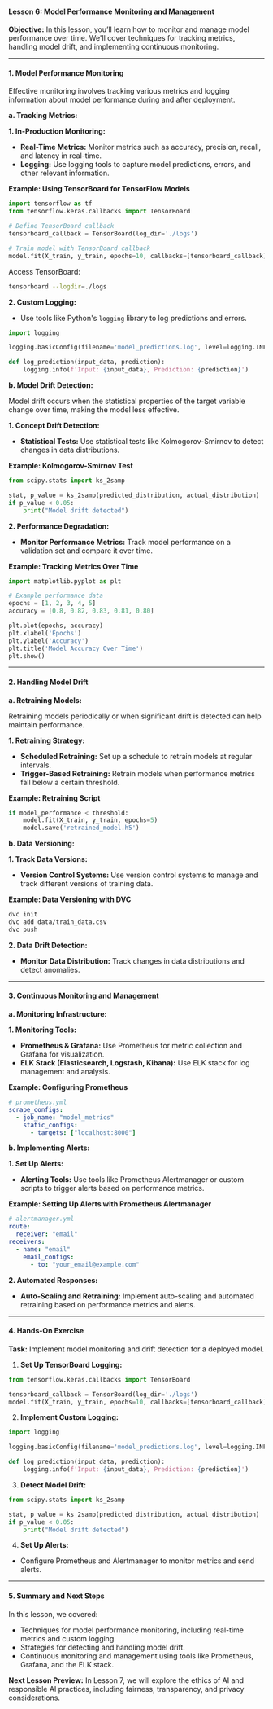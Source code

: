 #### **Lesson 6: Model Performance Monitoring and Management**

**Objective:**
In this lesson, you’ll learn how to monitor and manage model performance over time. We'll cover techniques for tracking metrics, handling model drift, and implementing continuous monitoring.

---

#### **1. Model Performance Monitoring**

Effective monitoring involves tracking various metrics and logging information about model performance during and after deployment.

**a. Tracking Metrics:**

**1. In-Production Monitoring:**

- **Real-Time Metrics:** Monitor metrics such as accuracy, precision, recall, and latency in real-time.
- **Logging:** Use logging tools to capture model predictions, errors, and other relevant information.

**Example: Using TensorBoard for TensorFlow Models**

```python
import tensorflow as tf
from tensorflow.keras.callbacks import TensorBoard

# Define TensorBoard callback
tensorboard_callback = TensorBoard(log_dir='./logs')

# Train model with TensorBoard callback
model.fit(X_train, y_train, epochs=10, callbacks=[tensorboard_callback])
```

Access TensorBoard:

```bash
tensorboard --logdir=./logs
```

**2. Custom Logging:**

- Use tools like Python's `logging` library to log predictions and errors.

```python
import logging

logging.basicConfig(filename='model_predictions.log', level=logging.INFO)

def log_prediction(input_data, prediction):
    logging.info(f'Input: {input_data}, Prediction: {prediction}')
```

**b. Model Drift Detection:**

Model drift occurs when the statistical properties of the target variable change over time, making the model less effective.

**1. Concept Drift Detection:**

- **Statistical Tests:** Use statistical tests like Kolmogorov-Smirnov to detect changes in data distributions.

**Example: Kolmogorov-Smirnov Test**

```python
from scipy.stats import ks_2samp

stat, p_value = ks_2samp(predicted_distribution, actual_distribution)
if p_value < 0.05:
    print("Model drift detected")
```

**2. Performance Degradation:**

- **Monitor Performance Metrics:** Track model performance on a validation set and compare it over time.

**Example: Tracking Metrics Over Time**

```python
import matplotlib.pyplot as plt

# Example performance data
epochs = [1, 2, 3, 4, 5]
accuracy = [0.8, 0.82, 0.83, 0.81, 0.80]

plt.plot(epochs, accuracy)
plt.xlabel('Epochs')
plt.ylabel('Accuracy')
plt.title('Model Accuracy Over Time')
plt.show()
```

---

#### **2. Handling Model Drift**

**a. Retraining Models:**

Retraining models periodically or when significant drift is detected can help maintain performance.

**1. Retraining Strategy:**

- **Scheduled Retraining:** Set up a schedule to retrain models at regular intervals.
- **Trigger-Based Retraining:** Retrain models when performance metrics fall below a certain threshold.

**Example: Retraining Script**

```python
if model_performance < threshold:
    model.fit(X_train, y_train, epochs=5)
    model.save('retrained_model.h5')
```

**b. Data Versioning:**

**1. Track Data Versions:**

- **Version Control Systems:** Use version control systems to manage and track different versions of training data.

**Example: Data Versioning with DVC**

```bash
dvc init
dvc add data/train_data.csv
dvc push
```

**2. Data Drift Detection:**

- **Monitor Data Distribution:** Track changes in data distributions and detect anomalies.

---

#### **3. Continuous Monitoring and Management**

**a. Monitoring Infrastructure:**

**1. Monitoring Tools:**

- **Prometheus & Grafana:** Use Prometheus for metric collection and Grafana for visualization.
- **ELK Stack (Elasticsearch, Logstash, Kibana):** Use ELK stack for log management and analysis.

**Example: Configuring Prometheus**

```yaml
# prometheus.yml
scrape_configs:
  - job_name: "model_metrics"
    static_configs:
      - targets: ["localhost:8000"]
```

**b. Implementing Alerts:**

**1. Set Up Alerts:**

- **Alerting Tools:** Use tools like Prometheus Alertmanager or custom scripts to trigger alerts based on performance metrics.

**Example: Setting Up Alerts with Prometheus Alertmanager**

```yaml
# alertmanager.yml
route:
  receiver: "email"
receivers:
  - name: "email"
    email_configs:
      - to: "your_email@example.com"
```

**2. Automated Responses:**

- **Auto-Scaling and Retraining:** Implement auto-scaling and automated retraining based on performance metrics and alerts.

---

#### **4. Hands-On Exercise**

**Task:** Implement model monitoring and drift detection for a deployed model.

1. **Set Up TensorBoard Logging:**

```python
from tensorflow.keras.callbacks import TensorBoard

tensorboard_callback = TensorBoard(log_dir='./logs')
model.fit(X_train, y_train, epochs=10, callbacks=[tensorboard_callback])
```

2. **Implement Custom Logging:**

```python
import logging

logging.basicConfig(filename='model_predictions.log', level=logging.INFO)

def log_prediction(input_data, prediction):
    logging.info(f'Input: {input_data}, Prediction: {prediction}')
```

3. **Detect Model Drift:**

```python
from scipy.stats import ks_2samp

stat, p_value = ks_2samp(predicted_distribution, actual_distribution)
if p_value < 0.05:
    print("Model drift detected")
```

4. **Set Up Alerts:**

- Configure Prometheus and Alertmanager to monitor metrics and send alerts.

---

#### **5. Summary and Next Steps**

In this lesson, we covered:

- Techniques for model performance monitoring, including real-time metrics and custom logging.
- Strategies for detecting and handling model drift.
- Continuous monitoring and management using tools like Prometheus, Grafana, and the ELK stack.

**Next Lesson Preview:**
In Lesson 7, we will explore the ethics of AI and responsible AI practices, including fairness, transparency, and privacy considerations.
